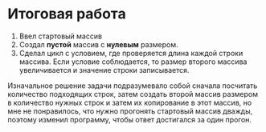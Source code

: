 # Итоговая работа

1. Ввел стартовый массив
1. Создал **пустой** массив с **нулевым** размером.
1. Сделал цикл с условием, где проверяется длина каждой строки массива. Если условие соблюдается, то размер второго массива увеличивается и значение строки записывается. 


Изначальное решение задачи подразумевало собой сначала посчитать количество подходящих строк, затем создать второй массив размером в количество нужных строк и затем их копирование в этот массив, но мне не понравилось, что нужно прогонять стартовый массив дважды, поэтому изменил программу, чтобы ответ достигался за один прогон.